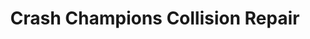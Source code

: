 ---
title: "Crash Champions Collision Repair"
url: /new-lenox/crash-champions-collision-repair/
shop: Autowerkstatt
---